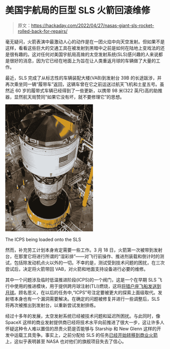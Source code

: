# 美国宇航局的巨型 SLS 火箭回滚维修

> 原文：<https://hackaday.com/2022/04/27/nasas-giant-sls-rocket-rolled-back-for-repairs/>

毫无疑问，火箭表演中最激动人心的动作是在一团火焰中向天空发射。但如果不是这样，看看这些巨大的交通工具在被发射到黑暗中之前是如何在陆地上变戏法的还是很有趣的。这对任何对美国宇航局高耸的太空发射系统(SLS)感兴趣的人来说都是很好的消息，因为它已经在地面上为旨在让人类重返月球的车辆做了大量的工作。

最近，SLS 完成了从标志性的车辆装配大楼(VAB)到发射台 39B 的长途跋涉，并再次乘坐同一辆“履带车”返回，这辆车曾在它之前运送过航天飞机和土星五号。虽然近 60 岁的履带式车辆已经得到了一些更新，以携带 98 米(322 英尺)高的助推器，显然航天局赞同“如果它没有坏，就不要修理它”的思想。

[![](img/6f327a147e9b8bfdaa6949a5bca9474c.png)](https://hackaday.com/wp-content/uploads/2022/04/slsroll_detail.jpg)

The ICPS being loaded onto the SLS

然而，补充劳工计划本身肯定需要一些工作。3 月 18 日，火箭第一次被带到发射台，在那里它将进行所谓的“湿彩排”——对飞行前操作、推进剂装载和倒计时的测试，包括除发动机点火以外的一切。不幸的是，测试受到技术问题的困扰，在三次尝试后，决定将火箭带回 VAB，对火箭和地面支持设备进行必要的维修。

其中一个问题涉及临时低温推进阶段(ICPS)的一个阀门，这是一个在早期 SLS 飞行中使用的推进模块，用于提供跨月球注射(TLI)燃烧，这将[将猎户座飞船发送到月球](https://hackaday.com/2019/03/25/could-orion-ride-falcon-heavy-to-the-moon/)。顾名思义，在以后的任务中,“ICPS”号注定要被更大的探索上面级取代。发射塔本身也有一个漏洞需要解决。在确定的问题被修复并进行一些调整后，SLS 将再次被推出到发射台，以重新尝试发射排练。

经过十多年的发展，太空发射系统已经被技术问题和延迟所困扰。与此同时，像 SpaceX 这样的商业发射提供商已经将技术水平向前推进了很大一步，这让许多人怀疑这种令人难以置信的昂贵火箭是否能够与 Starship 和 New Glenn 这样的开发中运载工具竞争。事实上，之前分配给 SLS 的任务[已经开始转移到商业火箭](https://hackaday.com/2021/02/12/europa-decision-delivers-crushing-blow-to-nasas-space-launch-system-sls/)上，这似乎表明甚至 NASA 也对他们的旗舰项目失去了信心。